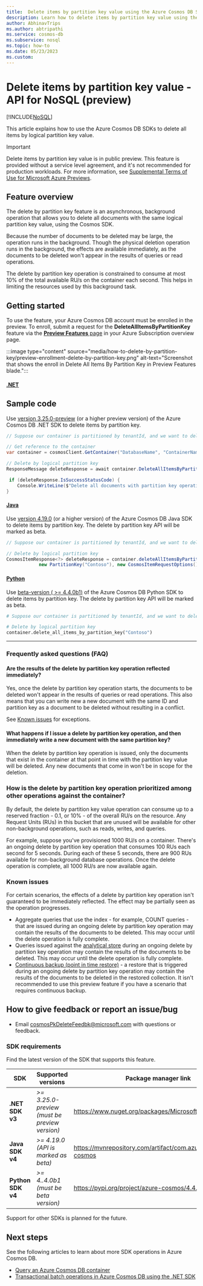 ```yaml
---
title:  Delete items by partition key value using the Azure Cosmos DB SDK (preview)
description: Learn how to delete items by partition key value using the Azure Cosmos DB SDKs
author: AbhinavTrips
ms.author: abtripathi
ms.service: cosmos-db
ms.subservice: nosql
ms.topic: how-to
ms.date: 05/23/2023
ms.custom: 
---
```


# Delete items by partition key value - API for NoSQL (preview)
[!INCLUDE[NoSQL](../includes/appliesto-nosql.md)]

This article explains how to use the Azure Cosmos DB SDKs to delete all items by logical partition key value. 

> [!IMPORTANT]
> Delete items by partition key value is in public preview.
> This feature is provided without a service level agreement, and it's not recommended for production workloads.
> For more information, see [Supplemental Terms of Use for Microsoft Azure Previews](https://azure.microsoft.com/support/legal/preview-supplemental-terms/).

## Feature overview
 
The delete by partition key feature is an asynchronous, background operation that allows you to delete all documents with the same logical partition key value, using the Cosmos SDK.

Because the number of documents to be deleted may be large, the operation runs in the background. Though the physical deletion operation runs in the background, the effects are available immediately, as the documents to be deleted won't appear in the results of queries or read operations. 

The delete by partition key operation is constrained to consume at most 10% of the total available RU/s on the container each second. This helps in limiting the resources used by this background task.

## Getting started

To use the feature, your Azure Cosmos DB account must be enrolled in the preview. To enroll, submit a request for the **DeleteAllItemsByPartitionKey** feature via the [**Preview Features** page](../../azure-resource-manager/management/preview-features.md) in your Azure Subscription overview page. 

:::image type="content" source="media/how-to-delete-by-partition-key/preview-enrollment-delete-by-partition-key.png" alt-text="Screenshot that shows the enroll in Delete All Items By Partition Key in Preview Features blade.":::

#### [.NET](#tab/dotnet-example)

## Sample code
Use [version 3.25.0-preview](https://www.nuget.org/packages/Microsoft.Azure.Cosmos) (or a higher preview version) of the Azure Cosmos DB .NET SDK to delete items by partition key. 

```csharp
// Suppose our container is partitioned by tenantId, and we want to delete all the data for a particular tenant Contoso

// Get reference to the container
var container = cosmosClient.GetContainer("DatabaseName", "ContainerName");

// Delete by logical partition key
ResponseMessage deleteResponse = await container.DeleteAllItemsByPartitionKeyStreamAsync(new PartitionKey("Contoso"));

 if (deleteResponse.IsSuccessStatusCode) {
    Console.WriteLine($"Delete all documents with partition key operation has successfully started");
}
```
#### [Java](#tab/java-example)

Use [version 4.19.0](https://mvnrepository.com/artifact/com.azure/azure-cosmos) (or a higher version) of the Azure Cosmos DB Java SDK to delete items by partition key. The delete by partition key API will be marked as beta.


```java
// Suppose our container is partitioned by tenantId, and we want to delete all the data for a particular tenant Contoso

// Delete by logical partition key
CosmosItemResponse<?> deleteResponse = container.deleteAllItemsByPartitionKey(
            new PartitionKey("Contoso"), new CosmosItemRequestOptions()).block();
```

#### [Python](#tab/python-example)

Use [beta-version ( >= 4.4.0b1)](https://pypi.org/project/azure-cosmos/4.4.0b1/) of the Azure Cosmos DB Python SDK to delete items by partition key. The delete by partition key API will be marked as beta.


```python
# Suppose our container is partitioned by tenantId, and we want to delete all the data for a particular tenant Contoso

# Delete by logical partition key
container.delete_all_items_by_partition_key("Contoso")

```

--- 

### Frequently asked questions (FAQ)
#### Are the results of the delete by partition key operation reflected immediately?
Yes, once the delete by partition key operation starts, the documents to be deleted won't appear in the results of queries or read operations. This also means that you can write new a new document with the same ID and partition key as a document to be deleted without resulting in a conflict.

See [Known issues](#known-issues) for exceptions. 

#### What happens if I issue a delete by partition key operation, and then immediately write a new document with the same partition key?
When the delete by partition key operation is issued, only the documents that exist in the container at that point in time with the partition key value will be deleted. Any new documents that come in won't be in scope for the deletion. 

### How is the delete by partition key operation prioritized among other operations against the container?
By default, the delete by partition key value operation can consume up to a reserved fraction - 0.1, or 10% - of the overall RU/s on the resource. Any Request Units (RUs) in this bucket that are unused will be available for other non-background operations, such as reads, writes, and queries. 

For example, suppose you've provisioned 1000 RU/s on a container. There's an ongoing delete by partition key operation that consumes 100 RUs each second for 5 seconds. During each of these 5 seconds, there are 900 RUs available for non-background database operations. Once the delete operation is complete, all 1000 RU/s are now available again. 

### Known issues
For certain scenarios, the effects of a delete by partition key operation isn't guaranteed to be immediately reflected. The effect may be partially seen as the operation progresses. 

- Aggregate queries that use the index - for example, COUNT queries - that are issued during an ongoing delete by partition key operation may contain the results of the documents to be deleted. This may occur until the delete operation is fully complete.
- Queries issued against the [analytical store](../analytical-store-introduction.md) during an ongoing delete by partition key operation may contain the results of the documents to be deleted. This may occur until the delete operation is fully complete.
- [Continuous backup (point in time restore)](../continuous-backup-restore-introduction.md) - a restore that is triggered during an ongoing delete by partition key operation may contain the results of the documents to be deleted in the restored collection. It isn't recommended to use this preview feature if you have a scenario that requires continuous backup. 

## How to give feedback or report an issue/bug
* Email cosmosPkDeleteFeedbk@microsoft.com with questions or feedback.

### SDK requirements

Find the latest version of the SDK that supports this feature.

| SDK | Supported versions | Package manager link |
| --- | --- | --- |
| **.NET SDK v3** | *>= 3.25.0-preview (must be preview version)* | <https://www.nuget.org/packages/Microsoft.Azure.Cosmos/> |
| **Java SDK v4** | *>= 4.19.0 (API is marked as beta)* | <https://mvnrepository.com/artifact/com.azure/azure-cosmos> |
| **Python SDK v4** | *>= 4..4.0b1 (must be beta version)* | <https://pypi.org/project/azure-cosmos/4.4.0b1/> |

Support for other SDKs is planned for the future.

## Next steps

See the following articles to learn about more SDK operations in Azure Cosmos DB.
- [Query an Azure Cosmos DB container](how-to-query-container.md)
- [Transactional batch operations in Azure Cosmos DB using the .NET SDK](transactional-batch.md)

